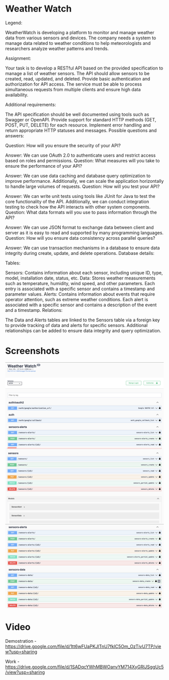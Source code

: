 # Weather Watch

Legend:

WeatherWatch is developing a platform to monitor and manage weather data from various sensors and devices. The company needs a system to manage data related to weather conditions to help meteorologists and researchers analyze weather patterns and trends.

Assignment:

Your task is to develop a RESTful API based on the provided specification to manage a list of weather sensors. The API should allow sensors to be created, read, updated, and deleted. Provide basic authentication and authorization for API access. The service must be able to process simultaneous requests from multiple clients and ensure high data availability.

Additional requirements:

The API specification should be well documented using tools such as Swagger or OpenAPI.
Provide support for standard HTTP methods (GET, POST, PUT, DELETE) for each resource.
Implement error handling and return appropriate HTTP statuses and messages.
Possible questions and answers:

Question: How will you ensure the security of your API?

Answer: We can use OAuth 2.0 to authenticate users and restrict access based on roles and permissions.
Question: What measures will you take to ensure the performance of your API?

Answer: We can use data caching and database query optimization to improve performance. Additionally, we can scale the application horizontally to handle large volumes of requests.
Question: How will you test your API?

Answer: We can write unit tests using tools like JUnit for Java to test the core functionality of the API. Additionally, we can conduct integration testing to check how the API interacts with other system components.
Question: What data formats will you use to pass information through the API?

Answer: We can use JSON format to exchange data between client and server as it is easy to read and supported by many programming languages.
Question: How will you ensure data consistency across parallel queries?

Answer: We can use transaction mechanisms in a database to ensure data integrity during create, update, and delete operations.
Database details:

Tables:

Sensors: Contains information about each sensor, including unique ID, type, model, installation date, status, etc.
Data: Stores weather measurements such as temperature, humidity, wind speed, and other parameters. Each entry is associated with a specific sensor and contains a timestamp and parameter values.
Alerts: Contains information about events that require operator attention, such as extreme weather conditions. Each alert is associated with a specific sensor and contains a description of the event and a timestamp.
Relations:

The Data and Alerts tables are linked to the Sensors table via a foreign key to provide tracking of data and alerts for specific sensors.
Additional relationships can be added to ensure data integrity and query optimization.

# Screenshots

![Swagger Docs 1](/screenshots/shot_1.png)
![Swagger Docs 2](/screenshots/shot_2.png)
![Swagger Docs 2](/screenshots/shot_3.png)


# Video

Demostration - https://drive.google.com/file/d/1tt6wFUaPKJlTnU7fklC5Om_OzTivU7TP/view?usp=sharing

Work - https://drive.google.com/file/d/1SADqcYWhMBWOanvYM714XyGRlJSggUc5/view?usp=sharing